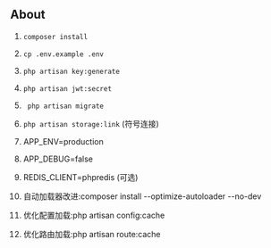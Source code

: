 ## About
1. ` composer install `
2. ` cp .env.example .env `
3. ` php artisan key:generate `
4. ` php artisan jwt:secret `
6. ` php artisan migrate`
7. ` php artisan storage:link ` (符号连接)


1. APP_ENV=production
2. APP_DEBUG=false
6. REDIS_CLIENT=phpredis (可选)
3. 自动加载器改进:composer install --optimize-autoloader --no-dev
4. 优化配置加载:php artisan config:cache
5. 优化路由加载:php artisan route:cache
